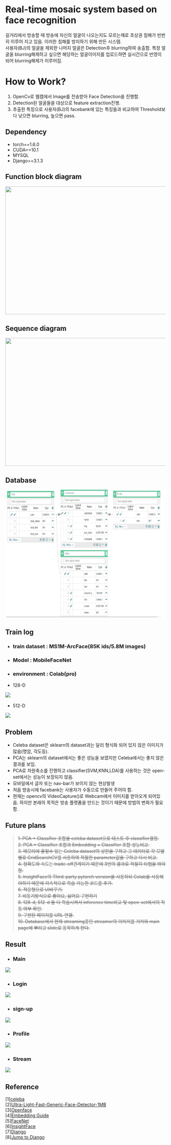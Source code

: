 # Real-time mosaic system based on face recognition
길거리에서 방송할 때 방송에 자신의 얼굴이 나오는지도 모르는채로 초상권 침해가 빈번히 이루어 지고 있음. 이러한 침해를 방지하기 위해 만든 시스템.  
사용자(BJ)의 얼굴을 제외한 나머지 얼굴은 Detection후 blurring하여 송출함. 특정 얼굴을 blurring해제하고 싶으면 해당하는 얼굴이미지를 업로드하면 실시간으로 반영이 되어 blurring해제가 이루어짐.

# How to Work?   
1. OpenCv로 웹캠에서 Image를 전송받아 Face Detection을 진행함.   
2. Detection된 얼굴들을 대상으로 feature extraction진행.   
3. 추출한 특징으로 사용자(BJ)의 facebank에 있는 특징들과 비교하여 Threshold보다 낮으면 blurring, 높으면 pass.


## Dependency
* torch==1.6.0
* CUDA==10.1
* MYSQL
* Django==3.1.3

## Function block diagram
<img src='results/function_block.png' width='600px' height='400px'/>

## Sequence diagram
<img src='results/sequnce.png' width='600px' height='400px'/>

## Database
<img src='results/table.png' width='600px' height='400px'>

## Train log
* ### train dataset : MS1M-ArcFace(85K ids/5.8M images) 
* ### Model         : MobileFaceNet
* ### environment   : Colab(pro)
* 128-D
<img src='results/train_log_128.png'/>     

* 512-D
<img src='results/train_log_512.png'/>

## Problem  
* Celeba dataset은 sklearn의 dataset과는 달리 형식화 되어 있지 않은 이미지가 많음(명암, 각도등).     
* PCA는 sklearn의 dataset에서는 좋은 성능을 보였지만 Celeba에서는 좋지 않은 결과를 보임.    
* PCA로 차원축소를 진행하고 classifier(SVM,KNN,LDA)를 사용하는 것은 open-set에서는 성능이 보장되지 않음.   
* 모바일에서 글자 또는 nav-bar가 보이지 않는 현상발생   
* 처음 방송시에 facebank는 사용자가 수동으로 만들어 주어야 함.   
* 현재는 opencv의 VideoCapture()로 Webcam에서 이미지를 받아오게 되어있음. 하지만 본래의 목적은 방송 플랫폼을 만드는 것이기 때문에 방법의 변화가 필요함.


## Future plans
> ~~1. PCA + Classifier 조합을 celeba dataset으로 테스트 후 classifier결정.~~   
> ~~2. PCA + Classifier 조합과 Embedding + Classifier 조합 성능비교.~~      
> ~~3. 메모리에 올릴수 있는 Celeba dataset의 상한을 구하고 그 데이터로 각 모델별로 GridSearchCV를 사용하여 적절한 parameter값을 구하고 다시 비교.~~     
> ~~4. 정확도와 속도는 trade-off관계이기 때문에 3번의 결과로 적절히 타협을 봐야함.~~    
> ~~5. InsightFace의 Third-party pytorch version을 사용하되 Colab을 사용해야하기 때문에 지속적으로 학습 가능한 코드를 추가.~~   
> ~~6. 적응형으로 UI바꾸기.~~    
> ~~7. 비동기방식으로 좋아요, 싫어요 구현하기~~   
> ~~8. 128-d, 512-d 둘 다 학습시켜서 inference time비교 및 open-set에서의 작동 여부 확인.~~   
> ~~9. 구현된 페이지를 URL 연결.~~   
> ~~10. Database에서 현재 streaming중인 streamer의 이미지를 가져와 main page에 뿌리고 slide로 동작하게 한다.~~   

## Result
* ### Main 
<img src='results/main.png'/>   

* ### Login 
<img src='results/login.png'/>   

* ### sign-up
<img src='results/sign-up.png'/>   

* ### Profile
<img src='results/detail.png'/>

* ### Stream
<img src='results/stream.png'/>





## Reference
[1][celeba](http://mmlab.ie.cuhk.edu.hk/projects/CelebA.html)           
[2][Ultra-Light-Fast-Generic-Face-Detector-1MB](https://github.com/Linzaer/Ultra-Light-Fast-Generic-Face-Detector-1MB)   
[3][Openface](https://cmusatyalab.github.io/openface/)   
[4][Embedding Guide](https://medium.com/@ageitgey/machine-learning-is-fun-part-4-modern-face-recognition-with-deep-learning-c3cffc121d78#.ds8i8oic9)   
[5][FaceNet](https://www.cv-foundation.org/openaccess/content_cvpr_2015/papers/Schroff_FaceNet_A_Unified_2015_CVPR_paper.pdf)     
[6][InsightFace](https://github.com/deepinsight/insightface)   
[7][Django](https://docs.djangoproject.com/ko/3.2/intro/)    
[8][Jump to Django](https://wikidocs.net/book/4223)
